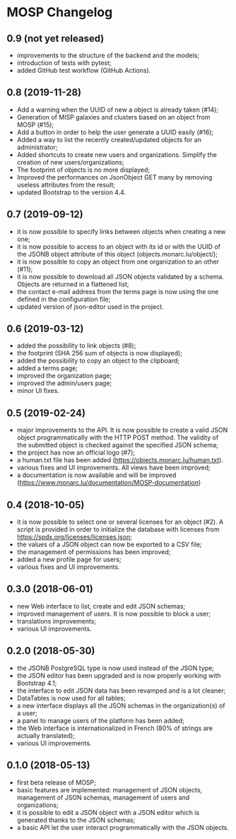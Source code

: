 MOSP Changelog
==============

## 0.9 (not yet released)

- improvements to the structure of the backend and the models;
- introduction of tests with pytest;
- added GitHub test workflow (GitHub Actions).


## 0.8 (2019-11-28)

- Add a warning when the UUID of new a object is already taken (#14);
- Generation of MISP galaxies and clusters based on an object from MOSP (#15);
- Add a button in order to help the user generate a UUID easily (#16);
- Added a way to list the recently created/updated objects for an administrator;
- Added shortcuts to create new users and organizations. Simplify the creation
  of new users/organizations;
- The footprint of objects is no more displayed;
- Improved the performances on JsonObject GET many by removing useless
  attributes from the result;
- updated Bootstrap to the version 4.4.


## 0.7 (2019-09-12)

- it is now possible to specify links between objects when creating a new one;
- it is now possible to access to an object with its id or with the UUID of the
  JSONB object attribute of this object (objects.monarc.lu/object/<UUID>);
- it is now possible to copy an object from one organization to an other (#11);
- it is now possible to download all JSON objects validated by a schema.
  Objects are returned in a flattened list;
- the contact e-mail address from the terms page is now using the one defined
  in the configuration file;
- updated version of json-editor used in the project.


## 0.6 (2019-03-12)

- added the possibility to link objects (#8);
- the footprint (SHA 256 sum of objects is now displayed);
- added the possibility to copy an object to the clipboard;
- added a terms page;
- improved the organization page;
- improved the admin/users page;
- minor UI fixes.


## 0.5 (2019-02-24)

- major improvements to the API. It is now possible to create a valid JSON
  object programmatically with the HTTP POST method. The validity of the
  submitted object is checked against the specified JSON schema;
- the project has now an official logo (#7);
- a human.txt file has been added (https://objects.monarc.lu/human.txt).
- various fixes and UI improvements. All views have been improved;
- a documentation is now available and will be improved
  (https://www.monarc.lu/documentation/MOSP-documentation)


## 0.4 (2018-10-05)

- it is now possible to select one or several licenses for an object (#2). A
  script is provided in order to initialize the database with licenses from
  https://spdx.org/licenses/licenses.json;
- the values of a JSON object can now be exported to a CSV file;
- the management of permissions has been improved;
- added a new profile page for users;
- various fixes and UI improvements.


## 0.3.0 (2018-06-01)

- new Web interface to list, create and edit JSON schemas;
- improved management of users. It is now possible to block a user;
- translations improvements;
- various UI improvements.


## 0.2.0 (2018-05-30)

- the JSONB PostgreSQL type is now used instead of the JSON type;
- the JSON editor has been upgraded and is now properly working with
  Bootstrap 4.1;
- the interface to edit JSON data has been revamped and is a lot cleaner;
- DataTables is now used for all tables;
- a new interface displays all the JSON schemas in the organization(s) of a
  user;
- a panel to manage users of the platform has been added;
- the Web interface is internationalized in French (80% of strings are actually
  translated);
- various UI improvements.


## 0.1.0 (2018-05-13)

- first beta release of MOSP;
- basic features are implemented: management of JSON objects, management of
  JSON schemas, management of users and organizations;
- it is possible to edit a JSON object with a JSON editor which is generated
  thanks to the JSON schemas;
- a basic API let the user interact programmatically with the JSON objects.
